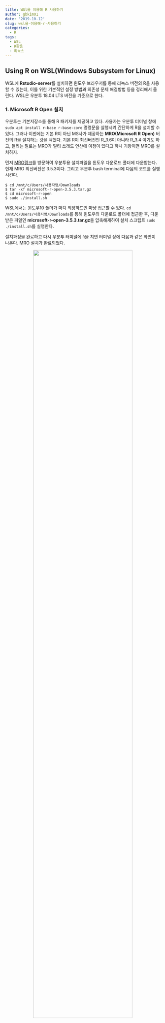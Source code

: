 ```yaml
---
title: WSl을 이용해 R 사용하기
author: gbkim01
date: '2019-10-12'
slug: wsl을-이용해-r-사용하기
categories:
  - R
tags:
  - WSL
  - R활용
  - 리눅스
---
```


## **Using R on WSL(Windows Subsystem for Linux)**

WSL에 **Rstudio-server**를 설치하면 윈도우 브라우저를 통해 리눅스 버전의 R을 사용할 수 있는데, 이를 위한 기본적인 설정 방법과 의존성 문제 해결방법 등을 정리해서 올린다. WSL은 우분투 18.04 LTS 버전을 기준으로 한다. 

### 1. Microsoft R Open 설치

우분투는 기본저장소를 통해 R 패키지를 제공하고 있다. 사용자는 우분투 터미널 창에 `sudo apt install r-base r-base-core` 명령문을 실행시켜 간단하게 R을 설치할 수 있다. 그러나 이번에는 기본 R이 아닌 MS사가 제공하는 **MRO(Microsoft R Open)** 버전의 R을 설치하는 것을 택했다. 기본 R이 최신버전인 R_3.6이 아니라 R_3.4 이기도 하고, 들리는 말로는 MRO가 멀티 쓰레드 연산에 이점이 있다고 하니 기왕이면 MRO를 설치하자.

먼저 [MRO링크](https://mran.microsoft.com/download)를 방문하여 우분투용 설치파일을 윈도우 다운로드 폴더에 다운받는다. 현재 MRO 최신버전은 3.5.3이다. 그리고 우분투 bash terminal에 다음의 코드를 실행시킨다. 

```
$ cd /mnt/c/Users/사용자명/Downloads
$ tar -xf microsoft-r-open-3.5.3.tar.gz
$ cd microsoft-r-open
$ sudo ./install.sh
```
WSL에서는 윈도우10 폴더가 마치 외장하드인 마냥 접근할 수 있다. `cd /mnt/c/Users/사용자명/Downloads`를 통해 윈도우의 다운로드 폴더에 접근한 후, 다운받은 파일인 **microsoft-r-open-3.5.3.tar.gz**을 압축해제하여 설치 스크립트 `sudo ./install.sh`를 실행한다.  

설치과정을 완료하고 다시 우분투 터미널에 `R`을 치면 터미널 상에 다음과 같은 화면이 나온다. MRO 설치가 완료되었다. 

<center>
<img src = "https://user-images.githubusercontent.com/30010992/66693086-0b6c7f00-ece0-11e9-88c4-83ac57ba4444.PNG" width=80%>
</center>


### 2. Rstudio-Server 설치

이제 윈도우의 웹브라우저를 통해 WSL의 R에 접속하여 사용할 수 있도록 Rstudio-server를 설치해야 한다. 방법은 매우 간단하다. [링크](https://rstudio.com/products/rstudio/download-server/debian-ubuntu/)에 나온 설명을 따라 그대로 우분투 터미널에 다음의 코드를 입력하면 된다. 
```
$ sudo apt-get install gdebi-core
$ wget https://download2.rstudio.org/server/trusty/amd64/rstudio-server-1.2.5001-amd64.deb
$ sudo gdebi rstudio-server-1.2.5001-amd64.deb
```
버전이 업데이트 되면 위의 코드가 조금씩 변경될 수 있으니 반드시 [링크](https://rstudio.com/products/rstudio/download-server/debian-ubuntu/)의 내용을 확인하자. 

설치과정이 완료되고 다시 우분투 터미널에 다음의 코드를 입력하면 Rstudio-server가 실행되며 윈도우의 브라우저 에서 접속할 수 있는 상태가 된다. 
```
$ sudo rstudio-server start
$ sudo rstudio-server stop
```
`sudo rstudio-server start`는 Rstudio-server를 실행시키는 명령어 이고 `sudo rstudio-server stop`은 Rstudio-server를 종료시키는 명령어이다. 작업이나 분석이 끝나면 꼭 `sudo rstudio-server stop`를 입력하여 R 서버를 종료시키자. 

`sudo rstudio-server stop` 코드를 입력하여 서버를 실행시켰다면 윈도우 브라우저 주소창에 `localhost:8787`을 입력하자. 파이어폭스, 크롬, 익스플로러, 엣지... 어느 브라우저를 이용해도 상관없다. 다만 개인이 운용하는 서버나 AWS등의 클라우드 서버를 운용할 경우 `localhost:8787`의 localhost 대신 서버 ip주소를 입력해야 한다.

브라우저에 다음과 같은 화면이 뜨면 정상적으로 작동한 것이다. 화면의 **Username**과 **Password**는 WSL의 개인 사용자명과 비밀번호이다. 이제 기본적인 설치과정은 완료되었다. 

<center>
<img src = "https://user-images.githubusercontent.com/30010992/66693087-0f000600-ece0-11e9-92ac-815dac274d55.PNG" width=80%>
</center>


### 3. 의존성 문제 해결 및 기본 설정

#### 1) JAVA, rJava 설치
R에서 사용하는 다양한 패키지 중에서 JAVA에 의존하는 패키지가 있다. 예를들어 한글 형태소 분석을 위한 R패키지인 **KoNLP**는 JAVA와 rJava가 설정되어 있지 않으면 사용할 수 없다. 
우분투에서 JAVA를 설치하는 방법은 다양하다. 기본저장소에서 제공하는 Open-JDK를 설치할 수도 있고 오라클에서 제공하는 JDK를 직접 다운받아 설치할 수도 있다. 여기서는 개인적으로 가장 간단하다고 생각하는 방법을 안내한다. 

```
$ sudo apt-get install default-jdk
$ sudo update-alternatives --config java
$ sudo R CMD javareconf
$ sudo apt install r-cran-rjava
```
첫번째 코드를 우분투 터미널에 입력하여 JDK를 설치한다. 컴퓨터에 여러가지 버전의 JAVA가 설치되어 있다면 두번째 코드를 실행시켜 실제 이용할 JAVA를 선택한다. 한가지 종류만 설치되어 있을 경우 이 과정은 생략한다. 
마지막 코드인  `sudo R CMD javareconf`는 자바 환경변수를 설정하는 것이다. 윈도우 상에서도 JAVA를 설치할 경우  시스템 변수에 **JAVA_HOME**과 **PATH**를 추가하는 과정을 거치는 것과 유사한 과정이다. 우분투에서도 편집기 창을 열어 직접 환경을 설정할 수도 있지만 그냥 간단하게 `sudo R CMD javareconf`입력으로 마무리 하자. 

네번째 코드인 `sudo apt install r-cran-rjava`는 cran을 통해 우분투 시스템 상에 **rJava**를 설치하는 것이다. 인터넷에는 이 과정을 생략하고 바로 R 스크립트 창에서 `install.packages("rJava")`를 실행하면 된다고 하지만 내 경우에  `sudo apt install r-cran-rjava`를 생략하면 다음 과정에 오류가 났다. 

```
install.packages("rJava")
```
자바를 설정하는 마지막 과정으로 R스크립트 상에서 **rJava**를 설치하기 위해  `install.packages("rJava")`를 실행한다.

#### 2) WSL 한글 언어 로케일 설정
다음으로 WSL의 한글 언어팩 설치 및 로케일에 대한 설정을 해야 한다. 이 과정이 없으면  `c("UTF-8", "CP949", "EUC-KR")`관련 기본 인코딩 문제가 발생하며 **KoNLP** 설치가 불가능하다.

다음의 코드를 우분투 터미널에 실행시켜 언어팩을 설치하고 로케일 설정을 변경한다. 

```
sudo apt-get install language-pack-ko
sudo locale-gen ko_KR.UTF-8
```
한글 언어팩 설치가 완료되면 우분투 터미널에  `sudo nano /etc/profile`의 코드를 실행시켜 편집창의 마지막 행에 `export LANG=ko_KR.UTF-8` 을 추가한다. 

```
sudo nano /etc/profile
export LANG=ko_KR.UTF-8
```

다음으로 우분투 터미널에 `sudo nano /etc/default/locale`을 실행시켜 편집창의 마지막 행에  `LANG="en_US.UTF-8"`과 `LANG="ko_KR.UTF-8"`의 두 줄을 추가한다.
```
sudo nano /etc/default/locale
LANG="en_US.UTF-8"
LANG="ko_KR.UTF-8"
```

마지막으로 한글 글꼴을 설치한다. 글꼴이 없으면 나중에 그래프를 그릴때 한글 글꼴이 깨지는 경우가 있다. 
```
sudo apt-get install fonts-unfonts-core fonts-unfonts-extra fonts-baekmuk fonts-nanum fonts-nanum-coding fonts-nanum-extra
```


#### 3) 의존성 문제 해결을 위한 기타 라이브러리 및 R패키지 설치

사용하다 보면 `The previous R session was abnormally terminated due to an unexpected crash`의 문구와 함께 R이 갑자기 중단되는 경우가 생긴다. 그 때마다 검색해 보면 SSL오류라거나 의존성 있는 R패키지가 제대로 설치되지 않았다거나 하는 등 문제도 다양하고 해결책도 다양하다. 그냥 다음의 코드를 우분투 터미널에 실행시켜 한꺼번에 해결하자.

```
sudo apt-get install libcurl4-openssl-dev libssl-dev libxslt1-dev libxml2-dev
sudo apt-get install r-cran-rcpp r-cran-inline r-cran-rcpp r-cran-rsqlite r-cran-devtools
sudo apt-get install gfortran curl
```
마지막 다음의 코드는 R스크립트에서 실행시킨다.
```
install.packages("curl")
```

#### 4) blogdown 운영시 블로그 페이지가 깨지는 문제
윈도우에서 **blogdown**을 실행시켰을 때는 겪지 못한 문제인데 우분투 R에서 블로그의 새로운 글을 작성하고 'blogdown:::serve_site()'로 사이트를 생성하면 블로그 페이지가 전부 깨지는 문제가 발생했다. 
검색하니 블로그 페이지의 주소가 제대로 생성되지 않기 때문이라고 한다. 설정파일인 **config.toml**에  `relativeurls = true`의 옵션을 추가한다.


### 4. 해결하지 못한 문제
마찬가지로 **blogdown**에서 블로그를 빌드할 때 생기는 문제이다. 이 블로그의 경우, 블로그 대문에 배경화면이 되는 이미지 파일을 **static** 폴더에 두었는데, 우분투 상에서 'blogdown:::serve_site()'를 실행하면 배경화면이 나타나지 않는다. **static** 폴더에 접근이 안되서 생기는 문제라고는 하는데 아직까지 해결책은 찾지 못했다. 이 문제는 차차 해결할 예정이다.


